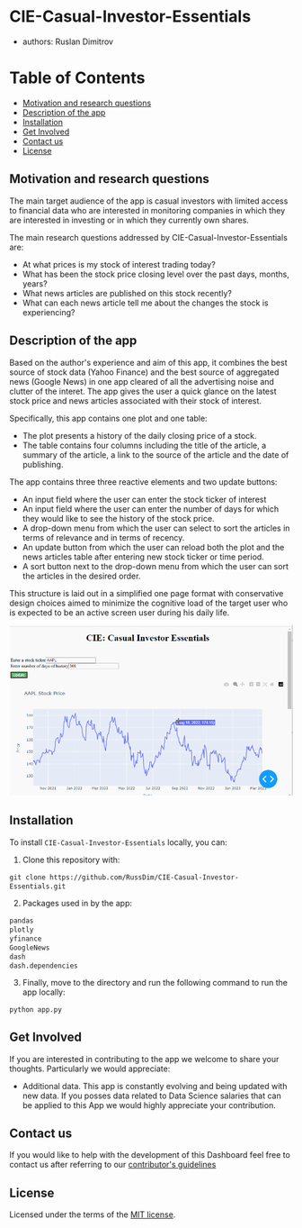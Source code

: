 # CIE-Casual-Investor-Essentials

-   authors: Ruslan Dimitrov

# Table of Contents


-   [Motivation and research questions](#Motivation-and-research-questions)
-   [Description of the app](#Description-of-the-app)
-   [Installation](#Installation)
-   [Get Involved](#Get-Involved)
-   [Contact us](#Contact-us)
-   [License](#license)


## Motivation and research questions

The main target audience of the app is casual investors with limited access to financial data who are interested in monitoring companies in which they are interested in investing or in which they currently own shares.

The main research questions addressed by CIE-Casual-Investor-Essentials are:

- At what prices is my stock of interest trading today?
- What has been the stock price closing level over the past days, months, years?
- What news articles are published on this stock recently?
- What can each news article tell me about the changes the stock is experiencing?

## Description of the app

Based on the author's experience and aim of this app, it combines the best source of stock data (Yahoo Finance) and the best source of aggregated news (Google News) in one app cleared of all the advertising noise and clutter of the interet.  The app gives the user a quick glance on the latest stock price and news articles associated with their stock of interest. 

Specifically, this app contains one plot and one table:

- The plot presents a history of the daily closing price of a stock.   
- The table contains four columns including the title of the article, a summary of the article, a link to the source of the article and the date of publishing.

The app contains three three reactive elements and two update buttons:
- An input field where the user can enter the stock ticker of interest
- An input field where the user can enter the number of days for which they would like to see the history of the stock price.
- A drop-down menu from which the user can select to sort the articles in terms of relevance and in terms of recency.
- An update button from which the user can reload both the plot and the news articles table after entering new stock ticker or time period.
- A sort button next to the drop-down menu from which the user can sort the articles in the desired order.

This structure is laid out in a simplified one page format with conservative design choices aimed to minimize the cognitive load of the target user who is expected to be an active screen user during his daily life.

![](img/CIE_live.gif)


## Installation

To install `CIE-Casual-Investor-Essentials` locally, you can:

1. Clone this repository with:

```
git clone https://github.com/RussDim/CIE-Casual-Investor-Essentials.git
```

2. Packages used in by the app:

```{Python}
pandas
plotly
yfinance
GoogleNews
dash
dash.dependencies
```

3. Finally, move to the directory and run the following command to run the app locally:

```{Python}
python app.py
```

## Get Involved

If you are interested in contributing to the app we welcome to share your thoughts. Particularly we would appreciate:

-   Additional data. This app is constantly evolving and being updated with new data. If you posses data related to Data Science salaries that can be applied to this App we would highly appreciate your contribution.

## Contact us

If you would like to help with the development of this Dashboard feel free to contact us after referring to our [contributor's guidelines](CONTRIBUTING.md)

## License

Licensed under the terms of the [MIT license](LICENSE).